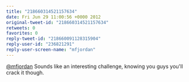 ```yaml
---
title: "218660314521157634"
date: Fri Jun 29 11:00:56 +0000 2012
original-tweet-id: "218660314521157634"
retweets: 0
favorites: 0
reply-tweet-id: "218660091128315904"
reply-user-id: "236821291"
reply-user-screen-name: "mfjordan"
---
```

<a href="https://twitter.com/mfjordan">@mfjordan</a> Sounds like an interesting challenge, knowing you guys you'll crack it though.
